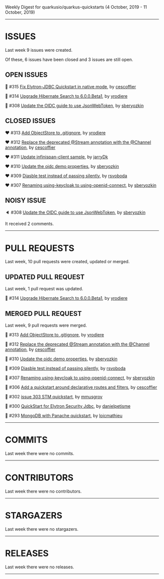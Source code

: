 Weekly Digest for quarkusio/quarkus-quickstarts (4 October, 2019 - 11 October, 2019)



 - - - 

# ISSUES

Last week 9 issues were created.

Of these, 6 issues have been closed and 3 issues are still open.

## OPEN ISSUES

:green_heart: #315 [Fix Elytron-JDBC Quickstart in native mode](https://github.com/quarkusio/quarkus-quickstarts/issues/315), by [cescoffier](https://github.com/cescoffier)

:green_heart: #314 [Upgrade Hibernate Search to 6.0.0.Beta1](https://github.com/quarkusio/quarkus-quickstarts/pull/314), by [yrodiere](https://github.com/yrodiere)

:green_heart: #308 [Update the OIDC guide to use JsonWebToken](https://github.com/quarkusio/quarkus-quickstarts/issues/308), by [sberyozkin](https://github.com/sberyozkin)

## CLOSED ISSUES

:heart: #313 [Add ObjectStore to .gitignore](https://github.com/quarkusio/quarkus-quickstarts/pull/313), by [yrodiere](https://github.com/yrodiere)

:heart: #312 [Replace the deprecated @Stream annotation with the @Channel annotation](https://github.com/quarkusio/quarkus-quickstarts/pull/312), by [cescoffier](https://github.com/cescoffier)

:heart: #311 [Update  infinispan-client sample](https://github.com/quarkusio/quarkus-quickstarts/pull/311), by [jarryDk](https://github.com/jarryDk)

:heart: #310 [Update the oidc demo properties](https://github.com/quarkusio/quarkus-quickstarts/pull/310), by [sberyozkin](https://github.com/sberyozkin)

:heart: #309 [Diasble test instead of passing silently](https://github.com/quarkusio/quarkus-quickstarts/pull/309), by [rsvoboda](https://github.com/rsvoboda)

:heart: #307 [Renaming using-keycloak to using-openid-connect](https://github.com/quarkusio/quarkus-quickstarts/pull/307), by [sberyozkin](https://github.com/sberyozkin)

## NOISY ISSUE

:speaker: #308 [Update the OIDC guide to use JsonWebToken](https://github.com/quarkusio/quarkus-quickstarts/issues/308), by [sberyozkin](https://github.com/sberyozkin)

It received 2 comments.



 - - - 

# PULL REQUESTS

Last week, 10 pull requests were created, updated or merged.

## UPDATED PULL REQUEST

Last week, 1 pull request was updated.

:yellow_heart: #314 [Upgrade Hibernate Search to 6.0.0.Beta1](https://github.com/quarkusio/quarkus-quickstarts/pull/314), by [yrodiere](https://github.com/yrodiere)

## MERGED PULL REQUEST

Last week, 9 pull requests were merged.

:purple_heart: #313 [Add ObjectStore to .gitignore](https://github.com/quarkusio/quarkus-quickstarts/pull/313), by [yrodiere](https://github.com/yrodiere)

:purple_heart: #312 [Replace the deprecated @Stream annotation with the @Channel annotation](https://github.com/quarkusio/quarkus-quickstarts/pull/312), by [cescoffier](https://github.com/cescoffier)

:purple_heart: #310 [Update the oidc demo properties](https://github.com/quarkusio/quarkus-quickstarts/pull/310), by [sberyozkin](https://github.com/sberyozkin)

:purple_heart: #309 [Diasble test instead of passing silently](https://github.com/quarkusio/quarkus-quickstarts/pull/309), by [rsvoboda](https://github.com/rsvoboda)

:purple_heart: #307 [Renaming using-keycloak to using-openid-connect](https://github.com/quarkusio/quarkus-quickstarts/pull/307), by [sberyozkin](https://github.com/sberyozkin)

:purple_heart: #306 [Add a quickstart around declarative routes and filters](https://github.com/quarkusio/quarkus-quickstarts/pull/306), by [cescoffier](https://github.com/cescoffier)

:purple_heart: #302 [issue 303 STM quickstart](https://github.com/quarkusio/quarkus-quickstarts/pull/302), by [mmusgrov](https://github.com/mmusgrov)

:purple_heart: #300 [QuickStart for Elytron Security Jdbc](https://github.com/quarkusio/quarkus-quickstarts/pull/300), by [danielpetisme](https://github.com/danielpetisme)

:purple_heart: #293 [MongoDB with Panache quickstart](https://github.com/quarkusio/quarkus-quickstarts/pull/293), by [loicmathieu](https://github.com/loicmathieu)



 - - - 

# COMMITS

Last week there were no commits.



 - - - 

# CONTRIBUTORS

Last week there were no contributors.



 - - - 

# STARGAZERS

Last week there were no stargazers.



 - - - 

# RELEASES

Last week there were no releases.



 - - - 



